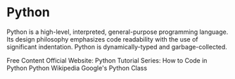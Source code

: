 # Python

Python is a high-level, interpreted, general-purpose programming language. Its design philosophy emphasizes code readability with the use of significant indentation. Python is dynamically-typed and garbage-collected. 

<ResourceGroupTitle>Free Content</ResourceGroupTitle>
<BadgeLink colorScheme='blue' badgeText='Official Website' href='https://www.python.org/'>Official Website: Python</BadgeLink>
<BadgeLink colorScheme='yellow' badgeText='Read' href='https://www.digitalocean.com/community/tutorials/how-to-write-your-first-python-3-program'>Tutorial Series: How to Code in Python</BadgeLink>
<BadgeLink colorScheme='yellow' badgeText='Read' href='https://en.wikipedia.org/wiki/Python_(programming_language)'>Python Wikipedia</BadgeLink>
<BadgeLink colorScheme='yellow' badgeText='Read' href='https://developers.google.com/edu/python'>Google's Python Class</BadgeLink>

